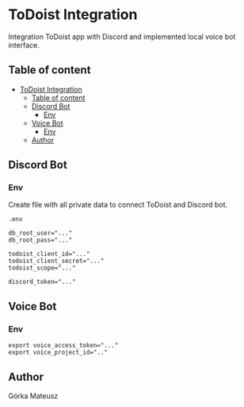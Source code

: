 # ToDoist Integration

Integration ToDoist app with Discord and implemented local voice bot interface.

## Table of content

- [ToDoist Integration](#todoist-integration)
  - [Table of content](#table-of-content)
  - [Discord Bot](#discord-bot)
    - [Env](#env)
  - [Voice Bot](#voice-bot)
    - [Env](#env-1)
  - [Author](#author)

## Discord Bot

### Env
Create file with all private data to connect ToDoist and Discord bot.

`.env`
```
db_root_user="..."
db_root_pass="..."

todoist_client_id="..."
todoist_client_secret="..."
todoist_scope="..."

discord_token="..."
```

## Voice Bot

### Env

```
export voice_access_token="..."
export voice_project_id=".."
```

## Author

Górka Mateusz
